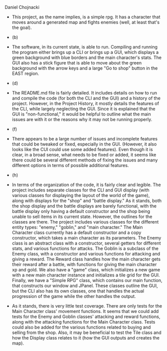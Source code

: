 Daniel Chojnacki

* This project, as the name implies, is a simple rpg. It has a character that moves around a generated map and fights enemies (well, at least that's the goal).

* (b)

* The software, in its current state, is able to run. Compiling and running the program either brings up a CLI or brings up a GUI, which displays a green background with blue borders and the main character's stats. The GUI also has a stick figure that is able to move about the green background with the arrow keys and a large "Go to shop" button in the EAST region.

* (d)

* The README.md file is fairly detailed. It includes details on how to run and compile the code (for both the CLI and the GUI) and a history of the project. However, in the Project History, it mostly details the features of the CLI, while largely neglecting the GUI. Since it is explained that the GUI is "non-functional," it would be helpful to outline what the main issues are with it or the reasons why it may not be running properly.

* (f)

* There appears to be a large number of issues and incomplete features that could be tweaked or fixed, especially in the GUI. (However, it also looks like the CUI could use some added features). Even though it is clear, in a broad sense, what needs to be fixed or added, it seems like there could be several different methods of fixing the issues and many different options in terms of possible additional features.

* (h)

* In terms of the organization of the code, it is fairly clear and legible. The project includes separate classes for the CLI and GUI display (with various classes for displaying the layout of the world of the game), along with displays for the "shop" and "battle display." As it stands, both the shop display and the battle displays are barely functional, with the battle display only having a default constructor and the shop being unable to sell items in its current state. However, the outlines for the classes are there. The project includes various classes for the different entity types: "enemy," "goblin," and "main character." The Main Character class currently has a default constructor and a copy constructor, which takes a main character as its parameters. The Enemy class is an abstract class with a constructor, several getters for different stats, and various functions for attacks. The Goblin is a subclass of the Enemy class, with a constructor and various functions for attacking and giving a reward. The Reward class handles how the main character gets their reward after a battle, with functions for giving the main character xp and gold. We also have a "game" class, which initializes a new game with a new main character instance and initializes a tile grid for the GUI. Finally, we have a "Simple RPG" class, which contains our main function, that constructs our window and JPanel. These classes outline the GUI, but the CLI also has its own classes, one that handles the actual progression of the game while the other handles the output.

* As it stands, there is very little test coverage. There are only tests for the Main Character class' movement functions. It seems that we could add tests for the Enemy and Goblin classes' attacking and reward functions, along with the attacking functions for the Main Character class. Tests could also be added for the various functions related to buying and selling from the shop. Also, it may be beneficial to test the Tile class and how the Display class relates to it (how the GUI outputs and creates the map).
